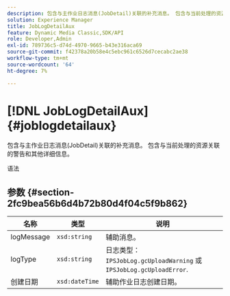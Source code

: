 ```yaml
---
description: 包含与主作业日志消息(JobDetail)关联的补充消息。 包含与当前处理的资源关联的警告和其他详细信息。
solution: Experience Manager
title: JobLogDetailAux
feature: Dynamic Media Classic,SDK/API
role: Developer,Admin
exl-id: 789736c5-d74d-4970-9665-b43e316aca69
source-git-commit: f42378a20b58e4c5ebc961c6526d7cecabc2ae38
workflow-type: tm+mt
source-wordcount: '64'
ht-degree: 7%

---
```


# [!DNL JobLogDetailAux]{#joblogdetailaux}

包含与主作业日志消息(JobDetail)关联的补充消息。 包含与当前处理的资源关联的警告和其他详细信息。

语法

## 参数 {#section-2fc9bea56b6d4b72b80d4f04c5f9b862}

| 名称 | 类型 | 说明 |
|---|---|---|
| logMessage | `xsd:string` | 辅助消息。 |
| logType | `xsd:string` | 日志类型： `IPSJobLog.gcUploadWarning` 或 `IPSJobLog.gcUploadError`. |
| 创建日期 | `xsd:dateTime` | 辅助作业日志创建日期。 |
